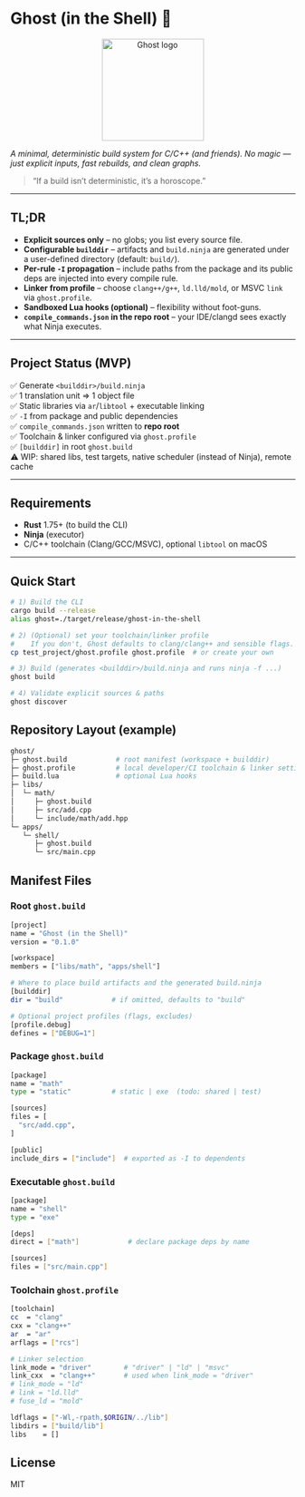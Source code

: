 # Ghost (in the Shell) 👻

<div align="center">
<img src="assets/ghost.png" alt="Ghost logo" width="180">
</div>

*A minimal, deterministic build system for C/C++ (and friends). No magic — just explicit inputs, fast rebuilds, and clean graphs.*

> “If a build isn’t deterministic, it’s a horoscope.”

---

## TL;DR

- **Explicit sources only** – no globs; you list every source file.
- **Configurable `builddir`** – artifacts and `build.ninja` are generated under a user-defined directory (default: `build/`).
- **Per-rule `-I` propagation** – include paths from the package and its public deps are injected into every compile rule.
- **Linker from profile** – choose `clang++/g++`, `ld.lld/mold`, or MSVC `link` via `ghost.profile`.
- **Sandboxed Lua hooks (optional)** – flexibility without foot-guns.
- **`compile_commands.json` in the repo root** – your IDE/clangd sees exactly what Ninja executes.

---

## Project Status (MVP)

✅ Generate `<builddir>/build.ninja`  
✅ 1 translation unit ⇒ 1 object file  
✅ Static libraries via `ar`/`libtool` + executable linking  
✅ `-I` from package and public dependencies  
✅ `compile_commands.json` written to **repo root**  
✅ Toolchain & linker configured via `ghost.profile`  
✅ `[builddir]` in root `ghost.build`  
⚠️ WIP: shared libs, test targets, native scheduler (instead of Ninja), remote cache

---

## Requirements

- **Rust** 1.75+ (to build the CLI)
- **Ninja** (executor)
- C/C++ toolchain (Clang/GCC/MSVC), optional `libtool` on macOS

---

## Quick Start

```bash
# 1) Build the CLI
cargo build --release
alias ghost=./target/release/ghost-in-the-shell

# 2) (Optional) set your toolchain/linker profile
#    If you don't, Ghost defaults to clang/clang++ and sensible flags.
cp test_project/ghost.profile ghost.profile  # or create your own

# 3) Build (generates <builddir>/build.ninja and runs ninja -f ...)
ghost build

# 4) Validate explicit sources & paths
ghost discover
```

## Repository Layout (example)

```bash
ghost/
├─ ghost.build            # root manifest (workspace + builddir)
├─ ghost.profile          # local developer/CI toolchain & linker settings
├─ build.lua              # optional Lua hooks
├─ libs/
│  └─ math/
│     ├─ ghost.build
│     ├─ src/add.cpp
│     └─ include/math/add.hpp
└─ apps/
   └─ shell/
      ├─ ghost.build
      └─ src/main.cpp

```

## Manifest Files

### Root `ghost.build`
```bash
[project]
name = "Ghost (in the Shell)"
version = "0.1.0"

[workspace]
members = ["libs/math", "apps/shell"]

# Where to place build artifacts and the generated build.ninja
[builddir]
dir = "build"            # if omitted, defaults to "build"

# Optional project profiles (flags, excludes)
[profile.debug]
defines = ["DEBUG=1"]
```

### Package `ghost.build`

```bash
[package]
name = "math"
type = "static"          # static | exe  (todo: shared | test)

[sources]
files = [
  "src/add.cpp",
]

[public]
include_dirs = ["include"]  # exported as -I to dependents
```

### Executable `ghost.build`

```bash
[package]
name = "shell"
type = "exe"

[deps]
direct = ["math"]            # declare package deps by name

[sources]
files = ["src/main.cpp"]
```

### Toolchain `ghost.profile`

```bash
[toolchain]
cc  = "clang"
cxx = "clang++"
ar  = "ar"
arflags = ["rcs"]

# Linker selection
link_mode = "driver"        # "driver" | "ld" | "msvc"
link_cxx  = "clang++"       # used when link_mode = "driver"
# link_mode = "ld"
# link = "ld.lld"
# fuse_ld = "mold"

ldflags = ["-Wl,-rpath,$ORIGIN/../lib"]
libdirs = ["build/lib"]
libs    = []
```

## License

MIT
